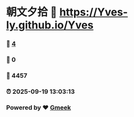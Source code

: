 # 朝文夕拾 :link: https://Yves-ly.github.io/Yves 
### :page_facing_up: [4](https://Yves-ly.github.io/Yves/tag.html) 
### :speech_balloon: 0 
### :hibiscus: 4457 
### :alarm_clock: 2025-09-19 13:03:13 
### Powered by :heart: [Gmeek](https://github.com/Meekdai/Gmeek)
